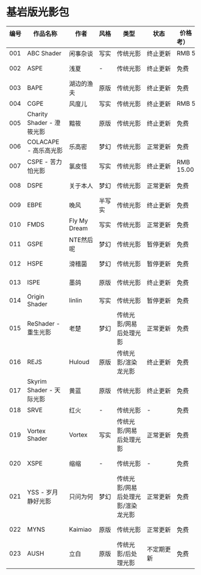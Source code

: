 # 基岩版光影包

| 编号  &emsp;&emsp;| 作品名称    &emsp;&emsp;&emsp;&emsp;&emsp;&emsp; | 作者  &emsp;&emsp;&emsp;&emsp;| 风格 &emsp;&emsp; | 类型 &emsp;&emsp;&emsp;&emsp;| 状态 &emsp;&emsp;&emsp;&emsp;| 价格（参考）&emsp;&emsp;&emsp;| 作品链接  &emsp;&emsp;&emsp;&emsp;&emsp;&emsp;&emsp;&emsp;| 使用指南 &emsp;&emsp;&emsp;&emsp;|
|-----|-----------------------|-----------------|-------|-----------------|--------------------------|--------------|---------------|---------------------|
| 001 | ABC Shader            | 闲事杂谈         | 写实  | 传统光影     | 终止更新 | RMB 5.00  | *网易版内搜索*      | -    |
| 002 | ASPE                  | 浅夏           | -   | 传统光影          | 终止更新 | 免费        | QQ群1016651584 | -    |
| 003 | BAPE                  | 湖边的渔夫        | 原版  | 传统光影          | 终止更新 | 免费        | QQ群1145299676 | -    |
| 004 | CGPE                  | 风度儿          | 写实 | 传统光影          | 终止更新 | RMB 5.00  | *网易版内搜索*      | -    |
| 005 | Charity Shader - 澄筱光影 | 黯筱           | 原版   | 传统光影          | 终止更新 | 免费        | QQ群985015786  | -    |
| 006 | COLACAPE - 高乐高光影      | 乐高密          | 梦幻  | 传统光影          | 正常更新 | 免费        | QQ群977868784  | -    |
| 007 | CSPE - 苦力怕光影          | 氯皮怪          | 写实 | 传统光影     | 终止更新 | RMB 15.00 | *网易版内搜索*      | -    |
| 008 | DSPE                  | 关于本人         | 梦幻  | 传统光影          | 正常更新 | 免费        | QQ群271709694  | -    |
| 009 | EBPE                  | 晚风           | 半写实 | 传统光影          | 终止更新 | 免费        | QQ群985616154  | -    |
| 010 | FMDS                  | Fly My Dream | 写实  | 传统光影         | 正常更新 | 免费        | QQ群868090814  | -    |
| 011 | GSPE                  | NTE然后呢       | 梦幻  | 传统光影          | 暂停更新 | 免费        | QQ群706276708  | -    |
| 012 | HSPE                  | 滑稽菌          | 梦幻  | 传统光影      | 暂停更新 | 免费        | QQ群1003425399 | -    |
| 013 | ISPE                  | 墨鸽           | 原版   | 传统光影          | 终止更新 | 免费        | QQ群632252949  | -    |
| 014 | Origin Shader         | linlin       | 写实  | 传统光影         | 暂停更新 | 免费        | [Github](https://github.com/origin0110/OriginShader)        | -    |
| 015 | ReShader - 重生光影       | 老楚           | 梦幻  | 传统光影/网易后处理光影 | 正常更新 | 免费        | QQ群652983717  | -    |
| 016 | REJS                  | Huloud       | 原版  | 传统光影/渲染龙光影          | 终止更新 | 免费        | QQ群972380648  | -    |
| 017 | Skyrim Shader - 天际光影  | 黄蓝           | 原版   | 传统光影          | 终止更新 | 免费        | QQ群849287707  | -    |
| 018 | SRVE                  | 红火           | -   | 传统光影          | -    | 免费        | -             | -    |
| 019 | Vortex Shader         | Vortex       | 写实  | 传统光影/网易后处理光影         | 正常更新 | 免费        | QQ群905229872  | -    |
| 020 | XSPE                  | 缩缩           | -   | 传统光影          | -    | 免费        | QQ群1104134082 | -    |
| 021 | YSS - 岁月静好光影          | 只问为何         | 梦幻  | 传统光影/网易后处理光影/渲染龙光影 | 正常更新 | 免费        | QQ群742477395  | -    |
| 022 | MYNS | Kaimiao | 原版 | 传统光影 | 正常更新 | 免费 | QQ群974582279 | - |
| 023 | AUSH | 立白 | 原版 | 传统光影/后处理光影 | 不定期更新 | 免费 | QQ群338427603 | - |
